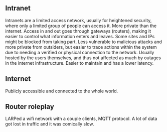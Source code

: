 ## Intranet
Intranets are a limited access network, usually for heightened security, where only a limited group of people can access it. More private than the internet. Access in and out goes through gateways (routers), making it easier to control what information enters and leaves. Some sites and IPs might be blocked from taking part.
Less vulnerable to malicious attacks and more private from outsiders, but easier to trace actions within the system due to needing a verified or physical connection to the network. Usually hosted by the users themselves, and thus not affected as much by outages in the internet infrastructure. Easier to maintain and has a lower latency.
## Internet
Publicly accessible  and connected to the whole world. 
## Router roleplay
LARPed a wifi network with a couple clients, MQTT protocol. A lot of data got lost in traffic and it was comically slow.
